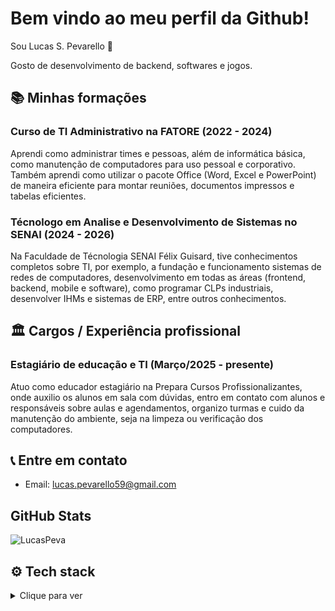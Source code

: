 # Bem vindo ao meu perfil da Github!
Sou Lucas S. Pevarello :wave:

Gosto de desenvolvimento de backend, softwares e jogos.

## :books: Minhas formações
### Curso de TI Administrativo na FATORE (2022 - 2024)

Aprendi como administrar times e pessoas, além de informática básica, como manutenção de computadores para uso pessoal e corporativo. Também aprendi como utilizar o pacote Office (Word, Excel e PowerPoint) de maneira eficiente para montar reuniões, documentos impressos e tabelas eficientes.

### Técnologo em Analise e Desenvolvimento de Sistemas no SENAI (2024 - 2026)

Na Faculdade de Técnologia SENAI Félix Guisard, tive conhecimentos completos sobre TI, por exemplo, a fundação e funcionamento sistemas de redes de computadores, desenvolvimento em todas as áreas (frontend, backend, mobile e software), como programar CLPs industriais, desenvolver IHMs e sistemas de ERP, entre outros conhecimentos.

## 🏛️ Cargos / Experiência profissional
### Estagiário de educação e TI (Março/2025 - presente)

Atuo como educador estagiário na Prepara Cursos Profissionalizantes, onde auxilio os alunos em sala com dúvidas, entro em contato com alunos e responsáveis sobre aulas e agendamentos, organizo turmas e cuido da manutenção do ambiente, seja na limpeza ou verificação dos computadores.

## :telephone_receiver: Entre em contato
- Email: <lucas.pevarello59@gmail.com>

## GitHub Stats

![LucasPeva](https://github-readme-stats.vercel.app/api?username=LucasPeva&theme=react&show_icons=true)

## :gear: Tech stack

<details> 
    <summary> Clique para ver </summary>

### Linguagens
![Python](https://img.shields.io/badge/python-3670A0?style=for-the-badge&logo=python&logoColor=ffdd54)
![HTML5](https://img.shields.io/badge/html5-%23E34F26.svg?style=for-the-badge&logo=html5&logoColor=white "HTML é linguagem de programação?")
![CSS3](https://img.shields.io/badge/css3-%231572B6.svg?style=for-the-badge&logo=css3&logoColor=white "CSS já é demais")
![JavaScript](https://img.shields.io/badge/javascript-%23323330.svg?style=for-the-badge&logo=javascript&logoColor=%23F7DF1E)
![Markdown](https://img.shields.io/badge/markdown-%23000000.svg?style=for-the-badge&logo=markdown&logoColor=white)
![Dart](https://img.shields.io/badge/dart-%230175C2.svg?style=for-the-badge&logo=dart&logoColor=white)
![Lua](https://img.shields.io/badge/lua-%232C2D72.svg?style=for-the-badge&logo=lua&logoColor=white)
![PHP](https://img.shields.io/badge/php-%23777BB4.svg?style=for-the-badge&logo=php&logoColor=white)

### Bibliotecas / Plataformas / Frameworks
![Flask](https://img.shields.io/badge/flask-%23000.svg?style=for-the-badge&logo=flask&logoColor=white)
![Django](https://img.shields.io/badge/django-%23092E20.svg?style=for-the-badge&logo=django&logoColor=white)
![TailwindCSS](https://img.shields.io/badge/tailwindcss-%2338B2AC.svg?style=for-the-badge&logo=tailwind-css&logoColor=white)
![React](https://img.shields.io/badge/react-%2320232a.svg?style=for-the-badge&logo=react&logoColor=%2361DAFB)
![Next JS](https://img.shields.io/badge/Next-black?style=for-the-badge&logo=next.js&logoColor=white)
![Yarn](https://img.shields.io/badge/yarn-%232C8EBB.svg?style=for-the-badge&logo=yarn&logoColor=white)
![PyPi](https://img.shields.io/badge/pypi-%23ececec.svg?style=for-the-badge&logo=pypi&logoColor=1f73b7)
![Flutter](https://img.shields.io/badge/Flutter-%2302569B.svg?style=for-the-badge&logo=Flutter&logoColor=white)

### Cloud / SaaS
![AWS](https://img.shields.io/badge/AWS-%23FF9900.svg?style=for-the-badge&logo=amazon-aws&logoColor=white)
![Amazon S3](https://img.shields.io/badge/Amazon%20S3-FF9900?style=for-the-badge&logo=amazons3&logoColor=white)
![Google Cloud](https://img.shields.io/badge/GoogleCloud-%234285F4.svg?style=for-the-badge&logo=google-cloud&logoColor=white)
![Vercel](https://img.shields.io/badge/vercel-%23000000.svg?style=for-the-badge&logo=vercel&logoColor=white)

### IDE / Editores
![Obsidian](https://img.shields.io/badge/Obsidian-%23483699.svg?style=for-the-badge&logo=obsidian&logoColor=white)
![Google Colab](https://img.shields.io/badge/Google%20Colab-%23F9A825.svg?style=for-the-badge&logo=googlecolab&logoColor=white)
![Jupyter Notebook](https://img.shields.io/badge/jupyter-%23FA0F00.svg?style=for-the-badge&logo=jupyter&logoColor=white)
![Notepad++](https://img.shields.io/badge/Notepad++-90E59A.svg?style=for-the-badge&logo=notepad%2b%2b&logoColor=black)
![Sublime Text](https://img.shields.io/badge/sublime_text-%23575757.svg?style=for-the-badge&logo=sublime-text&logoColor=important)
![Visual Studio Code](https://img.shields.io/badge/Visual%20Studio%20Code-0078d7.svg?style=for-the-badge&logo=visual-studio-code&logoColor=white)

### Sistemas Operacionais (SO)

![Android](https://img.shields.io/badge/Android-3DDC84?style=for-the-badge&logo=android&logoColor=white)
![Linux](https://img.shields.io/badge/Linux-FCC624?style=for-the-badge&logo=linux&logoColor=black)
![Linux Mint](https://img.shields.io/badge/Linux%20Mint-87CF3E?style=for-the-badge&logo=Linux%20Mint&logoColor=white)
![Debian](https://img.shields.io/badge/Debian-D70A53?style=for-the-badge&logo=debian&logoColor=white)
![Ubuntu](https://img.shields.io/badge/Ubuntu-E95420?style=for-the-badge&logo=ubuntu&logoColor=white)
![Windows](https://img.shields.io/badge/Windows-0078D6?style=for-the-badge&logo=windows&logoColor=white)

### Databases
![MariaDB](https://img.shields.io/badge/MariaDB-003545?style=for-the-badge&logo=mariadb&logoColor=white)
![MongoDB](https://img.shields.io/badge/MongoDB-%234ea94b.svg?style=for-the-badge&logo=mongodb&logoColor=white)
![MySQL](https://img.shields.io/badge/mysql-4479A1.svg?style=for-the-badge&logo=mysql&logoColor=white)
![SQLite](https://img.shields.io/badge/sqlite-%2307405e.svg?style=for-the-badge&logo=sqlite&logoColor=white)

### Versionamento
![Git](https://img.shields.io/badge/git-%23F05033.svg?style=for-the-badge&logo=git&logoColor=white)
![GitHub](https://img.shields.io/badge/github-%23121011.svg?style=for-the-badge&logo=github&logoColor=white)
![GitLab](https://img.shields.io/badge/gitlab-%23181717.svg?style=for-the-badge&logo=gitlab&logoColor=white)

### Finanças
![Stripe](https://img.shields.io/badge/Stripe-5469d4?style=for-the-badge&logo=stripe&logoColor=ffffff "API de finanças e pagamentos")

</details>
